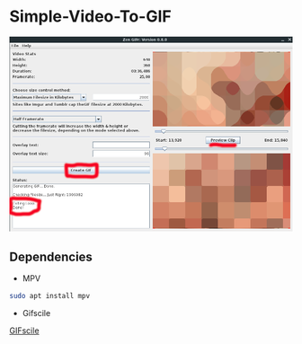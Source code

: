 # Simple-Video-To-GIF

![Preview](preview.png)

## Dependencies

- MPV

~~~bash
sudo apt install mpv
~~~

- Gifscile

[GIFscile](https://www.lcdf.org/gifsicle/)